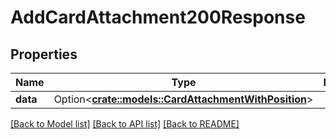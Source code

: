 # AddCardAttachment200Response

## Properties

Name | Type | Description | Notes
------------ | ------------- | ------------- | -------------
**data** | Option<[**crate::models::CardAttachmentWithPosition**](CardAttachmentWithPosition.md)> |  | [optional]

[[Back to Model list]](../README.md#documentation-for-models) [[Back to API list]](../README.md#documentation-for-api-endpoints) [[Back to README]](../README.md)


